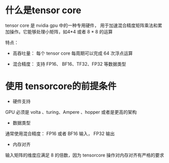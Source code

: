 # 什么是tensor core

tensor core 是 nvidia gpu 中的一种专用硬件， 用于加速混合精度矩阵乘法和累加操作。它能够处理小矩阵，如4*4 或者 8 * 8 的运算

特点：

- 高吞吐量： 每个 tensor core 每周期可以完成 64 次浮点运算

- 混合精度： 支持 FP16、 BF16、TF32、FP32 等数据类型

# 使用 tensorcore的前提条件

- 硬件支持

GPU 必须是 volta 、turing、Ampere 、hopper 或者是更高的架构 

- 数据类型

通常使用混合精度： FP16 或者 BF16 输入， FP32 输出

- 内存对齐

输入矩阵的维度应满足 8 的倍数，因为 tensorcore 操作对内存对齐有严格的要求

